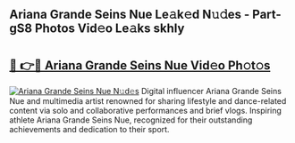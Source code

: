 ## Ariana Grande Seins Nue Le𝚊k𝚎d N𝚞𝚍es - Part-gS8 Photos Vid𝚎o Le𝚊ks skhIy

# <h2><a href="http://fb97i5.evod.top/?m=Ariana+Grande+Seins+Nue">🔗 👉🔴 Ariana Grande Seins Nue Vid𝚎o Ph𝚘t𝚘s</a></h2>

[![Ariana Grande Seins Nue N𝚞d𝚎s](https://i.imgur.com/8V9OHl7.gif)](http://fb97i5.evod.top/?m=Ariana+Grande+Seins+Nue)
Digital influencer Ariana Grande Seins Nue and multimedia artist renowned for sharing lifestyle and dance-related content via solo and collaborative performances and brief vlogs. Inspiring athlete Ariana Grande Seins Nue, recognized for their outstanding achievements and dedication to their sport. 
